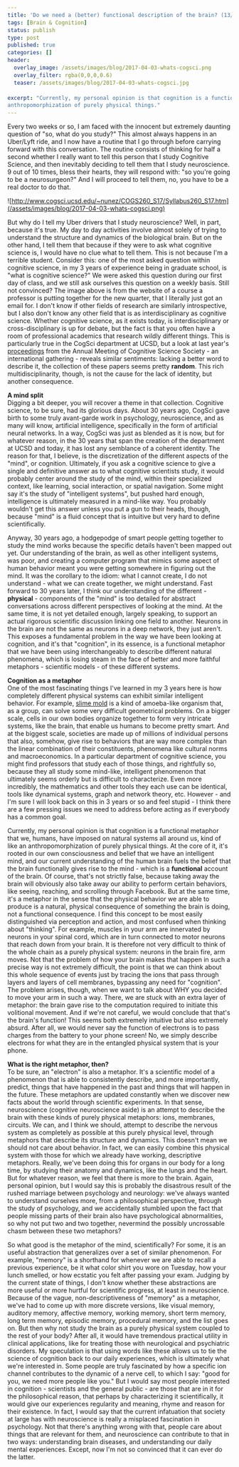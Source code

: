 ```yaml
---
title: 'Do we need a (better) functional description of the brain? (13/52)'
tags: [Brain & Cognition]
status: publish
type: post
published: true
categories: []
header:
  overlay_image: /assets/images/blog/2017-04-03-whats-cogsci.png
  overlay_filter: rgba(0,0,0,0.6)
  teaser: /assets/images/blog/2017-04-03-whats-cogsci.jpg

excerpt: "Currently, my personal opinion is that cognition is a functional metaphor that we, humans, have imposed on natural systems all around us, kind of like an
anthropomorphization of purely physical things."
---
```

Every two weeks or so, I am faced with the innocent but extremely daunting
question of "so, what do you study?" This almost always happens in an
Uber/Lyft ride, and I now have a routine that I go through before carrying
forward with this conversation. The routine consists of thinking for half a
second whether I really want to tell this person that I study Cognitive
Science, and then inevitably deciding to tell them that I study neuroscience.
9 out of 10 times, bless their hearts, they will respond with: "so you're
going to be a neurosurgeon?" And I will proceed to tell them, no, you have to
be a real doctor to do that.

![http://www.cogsci.ucsd.edu/~nunez/COGS260_S17/Syllabus260_S17.htm](/assets/images/blog/2017-04-03-whats-cogsci.png)

But why do I tell my Uber drivers that I study neuroscience? Well, in part,
because it's true. My day to day activities involve almost solely of trying to
understand the structure and dynamics of the biological brain. But on the
other hand, I tell them that because if they were to ask what cognitive
science is, I would have no clue what to tell them. This is not because I'm a
terrible student. Consider this: one of the most asked question within
cognitive science, in my 3 years of experience being in graduate school, is
"what is cognitive science?" We were asked this question during our first day
of class, and we still ask ourselves this question on a weekly basis. Still
not convinced? The image above is from the website of a course a professor is
putting together for the new quarter, that I literally just got an email for.
I don't know if other fields of research are similarly introspective, but I
also don't know any other field that is as interdisciplinary as cognitive
science. Whether cognitive science, as it exists today, is interdisciplinary
or cross-disciplinary is up for debate, but the fact is that you often have a
room of professional academics that research wildly different things. This is
particularly true in the CogSci department at UCSD, but a look at last year's
[proceedings](https://mindmodeling.org//cogsci2016/) from the Annual Meeting
of Cognitive Science Society - an international gathering - reveals similar
sentiments: lacking a better word to describe it, the collection of these
papers seems pretty **random**. This rich multidisciplinarity, though, is not
the cause for the lack of identity, but another consequence.

**A mind split**  
Digging a bit deeper, you will recover a theme in that collection. Cognitive
science, to be sure, had its glorious days. About 30 years ago, CogSci gave
birth to some truly avant-garde work in psychology, neuroscience, and as many
will know, artificial intelligence, specifically in the form of artificial
neural networks. In a way, CogSci was just as blended as it is now, but for
whatever reason, in the 30 years that span the creation of the department at
UCSD and today, it has lost any semblance of a coherent identity. The reason
for that, I believe, is the discretization of the different aspects of the
"mind", or cognition. Ultimately, if you ask a cognitive science to give a
single and definitive answer as to what cognitive scientists study, it would
probably center around the study of the mind, within their specialized
context, like learning, social interaction, or spatial navigation. Some might
say it's the study of "intelligent systems", but pushed hard enough,
intelligence is ultimately measured in a mind-like way. You probably wouldn't
get this answer unless you put a gun to their heads, though, because "mind" is
a fluid concept that is intuitive but very hard to define scientifically.

Anyway, 30 years ago, a hodgepodge of smart people getting together to study
the mind works because the specific details haven't been mapped out yet. Our
understanding of the brain, as well as other intelligent systems, was poor,
and creating a computer program that mimics some aspect of human behavior
meant you were getting somewhere in figuring out the mind. It was the
corollary to the idiom: what I cannot create, I do not understand - what we
can create together, we might understand. Fast forward to 30 years later, I
think our understanding of the different - **physical** \- components of the
"mind" is too detailed for abstract conversations across different
perspectives of looking at the mind. At the same time, it is not yet detailed
enough, largely speaking, to support an actual rigorous scientific discussion
linking one field to another. Neurons in the brain are not the same as neurons
in a deep network, they just aren't. This exposes a fundamental problem in the
way we have been looking at cognition, and it's that "cognition", in its
essence, is a functional metaphor that we have been using interchangeably to
describe different natural phenomena, which is losing steam in the face of
better and more faithful metaphors - scientific models - of these different
systems.

**Cognition as a metaphor**  
One of the most fascinating things I've learned in my 3 years here is how
completely different physical systems can exhibit similar intelligent
behavior. For example, [slime
mold](https://www.youtube.com/watch?v=bkVhLJLG7ug) is a kind of amoeba-like
organism that, as a group, can solve some very difficult geometrical problems.
On a bigger scale, cells in our own bodies organize together to form very
intricate systems, like the brain, that enable us humans to become pretty
smart. And at the biggest scale, societies are made up of millions of
individual persons that also, somehow, give rise to behaviors that are way
more complex than the linear combination of their constituents, phenomena like
cultural norms and macroeconomics. In a particular department of cognitive
science, you might find professors that study each of those things, and
rightfully so, because they all study some mind-like, intelligent phenomenon
that ultimately seems orderly but is difficult to characterize. Even more
incredibly, the mathematics and other tools they each use can be identical,
tools like dynamical systems, graph and network theory, etc. However - and I'm
sure I will look back on this in 3 years or so and feel stupid - I think there
are a few pressing issues we need to address before acting as if everybody has
a common goal.

Currently, my personal opinion is that cognition is a functional metaphor that
we, humans, have imposed on natural systems all around us, kind of like an
anthropomorphization of purely physical things. At the core of it, it's rooted
in our own consciousness and belief that we have an intelligent mind, and our
current understanding of the human brain fuels the belief that the brain
functionally gives rise to the mind - which is a **functional** account of the
brain. Of course, that's not strictly false, because taking away the brain
will obviously also take away our ability to perform certain behaviors, like
seeing, reaching, and scrolling through Facebook. But at the same time, it's a
metaphor in the sense that the physical behavior we are able to produce is a
natural, physical consequence of something the brain is doing, not a
functional consequence. I find this concept to be most easily distinguished
via perception and action, and most confused when thinking about "thinking".
For example, muscles in your arm are innervated by neurons in your spinal
cord, which are in turn connected to motor neurons that reach down from your
brain. It is therefore not very difficult to think of the whole chain as a
purely physical system: neurons in the brain fire, arm moves. Not that the
problem of how your brain makes that happen in such a precise way is not
extremely difficult, the point is that we can think about this whole sequence
of events just by tracing the ions that pass through layers and layers of cell
membranes, bypassing any need for "cognition". The problem arises, though,
when we want to talk about WHY you decided to move your arm in such a way.
There, we are stuck with an extra layer of metaphor: the brain gave rise to
the computation required to initiate this volitional movement. And if we're
not careful, we would conclude that that's the brain's function! This seems
both extremely intuitive but also extremely absurd. After all, we would never
say the function of electrons is to pass charges from the battery to your
phone screen! No, we simply describe electrons for what they are in the
entangled physical system that is your phone.

**What is the right metaphor, then?**  
To be sure, an "electron" is also a metaphor. It's a scientific model of a
phenomenon that is able to consistently describe, and more importantly,
predict, things that have happened in the past and things that will happen in
the future. These metaphors are updated constantly when we discover new facts
about the world through scientific experiments. In that sense, neuroscience
(cognitive neuroscience aside) is an attempt to describe the brain with these
kinds of purely physical metaphors: ions, membranes, circuits. We can, and I
think we should, attempt to describe the nervous system as completely as
possible at this purely physical level, through metaphors that describe its
structure and dynamics. This doesn't mean we should not care about behavior.
In fact, we can easily combine this physical system with those for which we
already have working, descriptive metaphors. Really, we've been doing this for
organs in our body for a long time, by studying their anatomy and dynamics,
like the lungs and the heart. But for whatever reason, we feel that there is
more to the brain. Again, personal opinion, but I would say this is probably
the disastrous result of the rushed marriage between psychology and neurology:
we've always wanted to understand ourselves more, from a philosophical
perspective, through the study of psychology, and we accidentally stumbled
upon the fact that people missing parts of their brain also have psychological
abnormalities, so why not put two and two together, nevermind the possibly
uncrossable chasm between these two metaphors?

So what good is the metaphor of the mind, scientifically? For some, it is an
useful abstraction that generalizes over a set of similar phenomenon. For
example, "memory" is a shorthand for whenever we are able to recall a previous
experience, be it what color shirt you wore on Tuesday, how your lunch
smelled, or how ecstatic you felt after passing your exam. Judging by the
current state of things, I don't know whether these abstractions are more
useful or more hurtful for scientific progress, at least in neuroscience.
Because of the vague, non-descriptiveness of "memory" as a metaphor, we've had
to come up with more discrete versions, like visual memory, auditory memory,
affective memory, working memory, short term memory, long term memory,
episodic memory, procedural memory, and the list goes on. But then why not
study the brain as a purely physical system coupled to the rest of your body?
After all, it would have tremendous practical utility in clinical
applications, like for treating those with neurological and psychiatric
disorders. My speculation is that using words like these allows us to tie the
science of cognition back to our daily experiences, which is ultimately what
we're interested in. Some people are truly fascinated by how a specific ion
channel contributes to the dynamic of a nerve cell, to which I say: "good for
you, we need more people like you." But I would say most people interested in
cognition - scientists and the general public - are those that are in it for
the philosophical reason, that perhaps by characterizing it scientifically, it
would give our experiences regularity and meaning, rhyme and reason for their
existence. In fact, I would say that the current infatuation that society at
large has with neuroscience is really a misplaced fascination in psychology.
Not that there's anything wrong with that, people care about things that are
relevant for them, and neuroscience can contribute to that in two ways:
understanding brain diseases, and understanding our daily mental experiences.
Except, now I'm not so convinced that it can ever do the latter.
